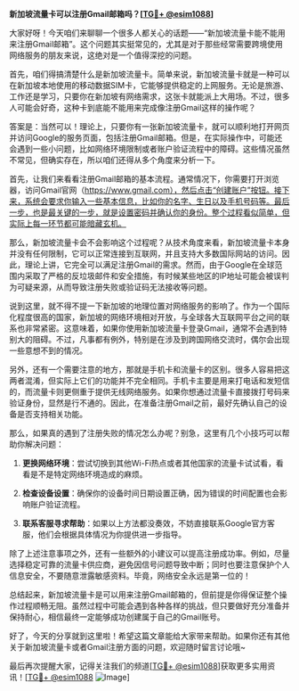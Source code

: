 **新加坡流量卡可以注册Gmail邮箱吗？[[TG💪+ @esim1088](https://t.me/s/esim1088)]**

大家好呀！今天咱们来聊聊一个很多人都关心的话题——“新加坡流量卡能不能用来注册Gmail邮箱”。这个问题其实挺常见的，尤其是对于那些经常需要跨境使用网络服务的朋友来说，这绝对是一个值得深挖的问题。

首先，咱们得搞清楚什么是新加坡流量卡。简单来说，新加坡流量卡就是一种可以在新加坡本地使用的移动数据SIM卡，它能够提供稳定的上网服务。无论是旅游、工作还是学习，只要你在新加坡有网络需求，这张卡就能派上大用场。不过，很多人可能会好奇，这种卡到底能不能用来完成像注册Gmail这样的操作呢？

答案是：当然可以！理论上，只要你有一张新加坡流量卡，就可以顺利地打开网页并访问Google的服务页面，包括注册Gmail邮箱。但是，在实际操作中，可能还会遇到一些小问题，比如网络环境限制或者账户验证流程中的障碍。这些情况虽然不常见，但确实存在，所以咱们还得从多个角度来分析一下。

首先，让我们来看看注册Gmail邮箱的基本流程。通常情况下，你需要打开浏览器，访问Gmail官网（https://www.gmail.com），然后点击“创建账户”按钮。接下来，系统会要求你输入一些基本信息，比如你的名字、生日以及手机号码等。最后一步，也是最关键的一步，就是设置密码并确认你的身份。整个过程看似简单，但实际上每一环节都可能暗藏玄机。

那么，新加坡流量卡会不会影响这个过程呢？从技术角度来看，新加坡流量卡本身并没有任何限制，它可以正常连接到互联网，并且支持大多数国际网站的访问。因此，理论上讲，它完全可以满足注册Gmail的需求。然而，由于Google在全球范围内采取了严格的反垃圾邮件和安全措施，有时候某些地区的IP地址可能会被误判为可疑来源，从而导致注册失败或验证码无法接收等问题。

说到这里，就不得不提一下新加坡的地理位置对网络服务的影响了。作为一个国际化程度很高的国家，新加坡的网络环境相对开放，与全球各大互联网平台之间的联系也非常紧密。这意味着，如果你使用新加坡流量卡登录Gmail，通常不会遇到特别大的阻碍。不过，凡事都有例外，特别是在涉及到跨国网络交流时，偶尔会出现一些意想不到的情况。

另外，还有一个需要注意的地方，那就是手机卡和流量卡的区别。很多人容易把这两者混淆，但实际上它们的功能并不完全相同。手机卡主要是用来打电话和发短信的，而流量卡则更侧重于提供无线网络服务。如果你想通过流量卡直接拨打号码来验证身份，显然是行不通的。因此，在准备注册Gmail之前，最好先确认自己的设备是否支持相关功能。

那么，如果真的遇到了注册失败的情况怎么办呢？别急，这里有几个小技巧可以帮助你解决问题：

1. **更换网络环境**：尝试切换到其他Wi-Fi热点或者其他国家的流量卡试试看，看看是不是特定网络环境造成的麻烦。
   
2. **检查设备设置**：确保你的设备时间日期设置正确，因为错误的时间配置也会影响账户验证流程。

3. **联系客服寻求帮助**：如果以上方法都没奏效，不妨直接联系Google官方客服，他们会根据具体情况为你提供进一步指导。

除了上述注意事项之外，还有一些额外的小建议可以提高注册成功率。例如，尽量选择稳定可靠的流量卡供应商，避免因信号问题导致中断；同时也要注意保护个人信息安全，不要随意泄露敏感资料。毕竟，网络安全永远是第一位的！

总结起来，新加坡流量卡是可以用来注册Gmail邮箱的，但前提是你得保证整个操作过程顺畅无阻。虽然过程中可能会遇到各种各样的挑战，但只要做好充分准备并保持耐心，相信最终一定能够成功创建属于自己的Gmail账号。

好了，今天的分享就到这里啦！希望这篇文章能给大家带来帮助。如果你还有其他关于新加坡流量卡或者Gmail注册方面的问题，欢迎随时留言讨论哦~ 

最后再次提醒大家，记得关注我们的频道[[TG💪+ @esim1088](https://t.me/s/esim1088)]获取更多实用资讯！[[TG💪+ @esim1088](https://t.me/s/esim1088) ![Image](https://i.postimg.cc/4NQfJmqS/Snipaste-2025-05-13-00-14-12.png)]